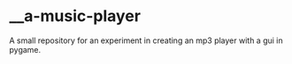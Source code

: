# __a-music-player
A small repository for an experiment in creating an mp3 player with a gui in pygame.

